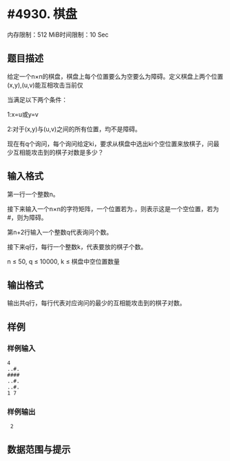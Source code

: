 # #4930. 棋盘

内存限制：512 MiB时间限制：10 Sec

## 题目描述

给定一个n&times;n的棋盘，棋盘上每个位置要么为空要么为障碍。定义棋盘上两个位置(x,y),(u,v)能互相攻击当前仅

当满足以下两个条件：

1:x=u或y=v

2:对于(x,y)与(u,v)之间的所有位置，均不是障碍。

现在有q个询问，每个询问给定ki，要求从棋盘中选出ki个空位置来放棋子，问最少互相能攻击到的棋子对数是多少？

## 输入格式

第一行一个整数n。

接下来输入一个n&times;n的字符矩阵，一个位置若为.，则表示这是一个空位置，若为#，则为障碍。

第n+2行输入一个整数q代表询问个数。

接下来q行，每行一个整数k，代表要放的棋子个数。

n &le; 50, q &le; 10000, k &le; 棋盘中空位置数量

## 输出格式

输出共q行，每行代表对应询问的最少的互相能攻击到的棋子对数。

## 样例

### 样例输入

    
    4
    ..#.
    ####
    ..#.
    ..#.
    1 7
    

### 样例输出

    
     2
    

## 数据范围与提示

